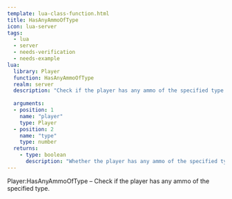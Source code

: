 ```yaml
---
template: lua-class-function.html
title: HasAnyAmmoOfType
icon: lua-server
tags:
  - lua
  - server
  - needs-verification
  - needs-example
lua:
  library: Player
  function: HasAnyAmmoOfType
  realm: server
  description: "Check if the player has any ammo of the specified type."
  
  arguments:
  - position: 1
    name: "player"
    type: Player
  - position: 2
    name: "type"
    type: number
  returns:
    - type: boolean
      description: "Whether the player has any ammo of the specified type."
---
```


<div class="lua__search__keywords">
Player:HasAnyAmmoOfType &#x2013; Check if the player has any ammo of the specified type.
</div>
